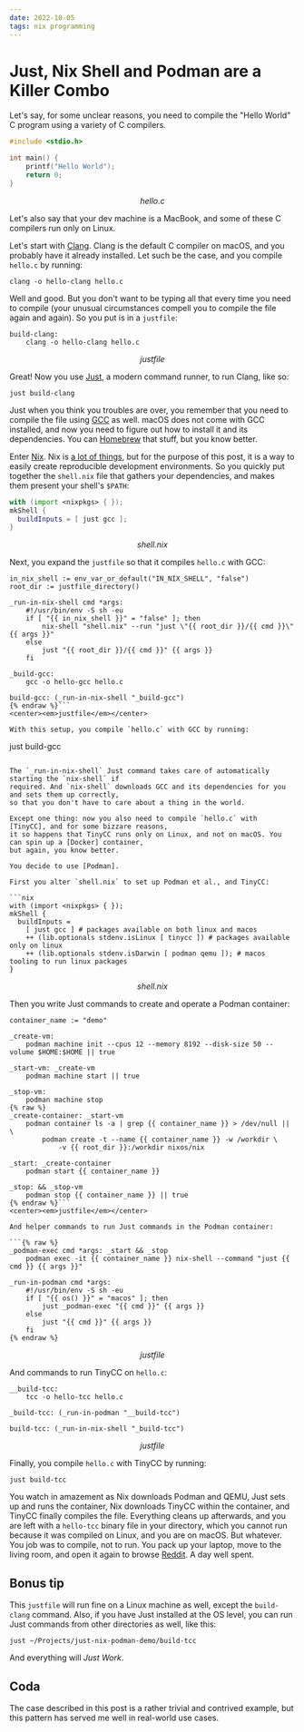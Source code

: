 ```yaml
---
date: 2022-10-05
tags: nix programming
---
```


# Just, Nix Shell and Podman are a Killer Combo

Let's say, for some unclear reasons, you need to compile the "Hello World" C program using a
variety of C compilers.

```c
#include <stdio.h>

int main() {
    printf("Hello World");
    return 0;
}
```
<center><em>hello.c</em></center>

Let's also say that your dev machine is a MacBook, and some of these C compilers run only on Linux.

Let's start with [Clang]. Clang is the default C compiler on macOS, and you probably have it already
installed. Let such be the case, and you compile `hello.c` by running:

```
clang -o hello-clang hello.c
```

Well and good. But you don't want to be typing all that every time you need to compile (your unusual
circumstances compell you to compile the file again and again). So you put is in a `justfile`:

```
build-clang:
    clang -o hello-clang hello.c
```
<center><em>justfile</em></center>

Great! Now you use [Just], a modern command runner, to run Clang, like so:

```
just build-clang
```

Just when you think you troubles are over, you remember that you need to compile the file using
[GCC] as well. macOS does not come with GCC installed, and now you need to figure out how to install
it and its dependencies. You can [Homebrew] that stuff, but you know better.

Enter [Nix]. Nix is [a lot of things], but for the purpose of this post, it is a way to easily create
reproducible development environments. So you quickly put together the `shell.nix` file that
gathers your dependencies, and makes them present your shell's `$PATH`:

```nix
with (import <nixpkgs> { });
mkShell {
  buildInputs = [ just gcc ];
}
```
<center><em>shell.nix</em></center>

Next, you expand the `justfile` so that it compiles `hello.c` with GCC:

```{% raw %}
in_nix_shell := env_var_or_default("IN_NIX_SHELL", "false")
root_dir := justfile_directory()

_run-in-nix-shell cmd *args:
    #!/usr/bin/env -S sh -eu
    if [ "{{ in_nix_shell }}" = "false" ]; then
        nix-shell "shell.nix" --run "just \"{{ root_dir }}/{{ cmd }}\" {{ args }}"
    else
        just "{{ root_dir }}/{{ cmd }}" {{ args }}
    fi

_build-gcc:
    gcc -o hello-gcc hello.c

build-gcc: (_run-in-nix-shell "_build-gcc")
{% endraw %}```
<center><em>justfile</em></center>

With this setup, you compile `hello.c` with GCC by running:

```
just build-gcc
```

The `_run-in-nix-shell` Just command takes care of automatically starting the `nix-shell` if
required. And `nix-shell` downloads GCC and its dependencies for you and sets them up correctly,
so that you don't have to care about a thing in the world.

Except one thing: now you also need to compile `hello.c` with [TinyCC], and for some bizzare reasons,
it so happens that TinyCC runs only on Linux, and not on macOS. You can spin up a [Docker] container,
but again, you know better.

You decide to use [Podman].

First you alter `shell.nix` to set up Podman et al., and TinyCC:

```nix
with (import <nixpkgs> { });
mkShell {
  buildInputs =
    [ just gcc ] # packages available on both linux and macos
    ++ (lib.optionals stdenv.isLinux [ tinycc ]) # packages available only on linux
    ++ (lib.optionals stdenv.isDarwin [ podman qemu ]); # macos tooling to run linux packages
}
```
<center><em>shell.nix</em></center>

Then you write Just commands to create and operate a Podman container:

```
container_name := "demo"

_create-vm:
    podman machine init --cpus 12 --memory 8192 --disk-size 50 --volume $HOME:$HOME || true

_start-vm: _create-vm
    podman machine start || true

_stop-vm:
    podman machine stop
{% raw %}
_create-container: _start-vm
    podman container ls -a | grep {{ container_name }} > /dev/null || \
        podman create -t --name {{ container_name }} -w /workdir \
            -v {{ root_dir }}:/workdir nixos/nix

_start: _create-container
    podman start {{ container_name }}

_stop: && _stop-vm
    podman stop {{ container_name }} || true
{% endraw %}```
<center><em>justfile</em></center>

And helper commands to run Just commands in the Podman container:

```{% raw %}
_podman-exec cmd *args: _start && _stop
    podman exec -it {{ container_name }} nix-shell --command "just {{ cmd }} {{ args }}"

_run-in-podman cmd *args:
    #!/usr/bin/env -S sh -eu
    if [ "{{ os() }}" = "macos" ]; then
        just _podman-exec "{{ cmd }}" {{ args }}
    else
        just "{{ cmd }}" {{ args }}
    fi
{% endraw %}
```
<center><em>justfile</em></center>

And commands to run TinyCC on `hello.c`:

```
__build-tcc:
    tcc -o hello-tcc hello.c

_build-tcc: (_run-in-podman "__build-tcc")

build-tcc: (_run-in-nix-shell "_build-tcc")
```
<center><em>justfile</em></center>

Finally, you compile `hello.c` with TinyCC by running:

```
just build-tcc
```

You watch in amazement as Nix downloads Podman and QEMU, Just sets up and runs the container, Nix downloads
TinyCC within the container, and TinyCC finally compiles the file. Everything cleans up afterwards,
and you are left with a `hello-tcc` binary file in your directory, which you cannot run because it was
compiled on Linux, and you are on macOS. But whatever. You job was to compile, not to run. You pack
up your laptop, move to the living room, and open it again to browse [Reddit]. A day well spent.

## Bonus tip

This `justfile` will run fine on a Linux machine as well, except the `build-clang` command. Also, if
you have Just installed at the OS level, you can run Just commands from other directories as well, like this:

```
just ~/Projects/just-nix-podman-demo/build-tcc
```

And everything will _Just Work_.

## Coda

The case described in this post is a rather trivial and contrived example, but this pattern has
served me well in real-world use cases.


[Clang]: https://clang.llvm.org/
[Just]: https://just.systems/
[GCC]: https://gcc.gnu.org/
[Homebrew]: https://brew.sh/
[Nix]: https://nixos.org/
[a lot of things]: https://www.haskellforall.com/2022/08/stop-calling-everything-nix.html
[TinyCC]: https://repo.or.cz/tinycc.git
[Docker]: https://www.docker.com/
[Podman]: https://podman.io/
[Reddit]: https://www.reddit.com/r/ProgrammerAnimemes/
